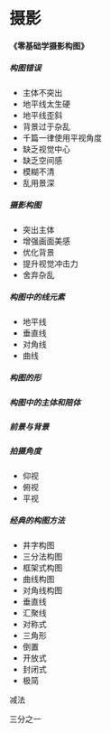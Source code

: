 

# 摄影

#### 《零基础学摄影构图》

##### 构图错误

* 主体不突出
* 地平线太生硬
* 地平线歪斜
* 背景过于杂乱
* 千篇一律使用平视角度
* 缺乏视觉中心
* 缺乏空间感
* 模糊不清
* 乱用景深

##### 摄影构图

* 突出主体
* 增强画面美感
* 优化背景
* 提升视觉冲击力
* 舍弃杂乱

##### 构图中的线元素

* 地平线
* 垂直线
* 对角线
* 曲线

##### 构图的形

##### 构图中的主体和陪体

##### 前景与背景

##### 拍摄角度

* 仰视
* 俯视
* 平视

##### 经典的构图方法

* 井字构图
* 三分法构图
* 框架式构图
* 曲线构图
* 对角线构图
* 垂直线
* 汇聚线
* 对称式
* 三角形
* 倒置
* 开放式
* 封闭式
* 极简

减法

三分之一

